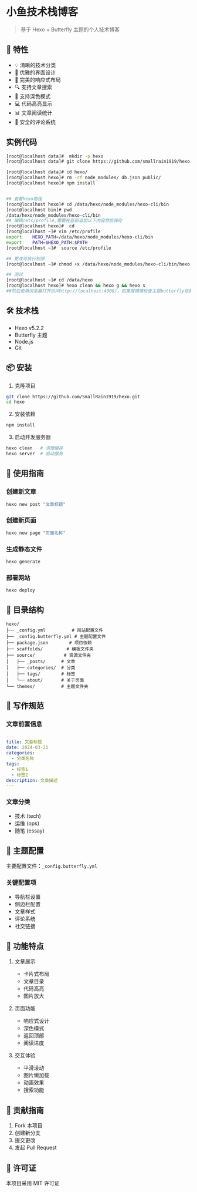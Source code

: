 # 小鱼技术栈博客

> 基于 Hexo + Butterfly 主题的个人技术博客

## 🚀 特性

- 💡 清晰的技术分类
- 🎨 优雅的界面设计
- 📱 完美的响应式布局
- 🔍 支持文章搜索
- 🌙 支持深色模式
- 💻 代码高亮显示
- 📊 文章阅读统计
- 🔐 安全的评论系统

## 实例代码
```bash
[root@localhost data]#  mkdir -p hexo
[root@localhost data]# git clone https://github.com/smallrain1919/hexo.git ./hexo/

[root@localhost data]# cd hexo/
[root@localhost hexo]# rm -rf node_modules/ db.json public/
[root@localhost hexo]# npm install


## 查看hexo路径
[root@localhost hexo]# cd /data/hexo/node_modules/hexo-cli/bin
[root@localhost bin]# pwd
/data/hexo/node_modules/hexo-cli/bin
## 编辑/etc/profile,需要在底部追加以下内容然后保存
[root@localhost hexo]#  cd
[root@localhost ~]# vim /etc/profile
export    HEXO_PATH=/data/hexo/node_modules/hexo-cli/bin
export    PATH=$HEXO_PATH:$PATH    
[root@localhost ~]#  source /etc/profile

## 更改可执行权限
[root@localhost ~]# chmod +x /data/hexo/node_modules/hexo-cli/bin/hexo

## 测试
[root@localhost ~]# cd /data/hexo
[root@localhost hexo]# hexo clean && hexo g && hexo s
##然后使用浏览器打开访问http://localhost:4000/，如果报错请检查主题butterfly依赖问题
```
## 🛠 技术栈

- Hexo v5.2.2
- Butterfly 主题
- Node.js
- Git

## 📦 安装

1. 克隆项目
```bash
git clone https://github.com/SmallRain1919/hexo.git
cd hexo
```

2. 安装依赖
```bash
npm install
```

3. 启动开发服务器
```bash
hexo clean   # 清理缓存
hexo server  # 启动服务
```

## 🎯 使用指南

### 创建新文章
```bash
hexo new post "文章标题"
```

### 创建新页面
```bash
hexo new page "页面名称"
```

### 生成静态文件
```bash
hexo generate
```

### 部署网站
```bash
hexo deploy
```

## 📂 目录结构

```
hexo/
├── _config.yml          # 网站配置文件
├── _config.butterfly.yml # 主题配置文件
├── package.json        # 项目依赖
├── scaffolds/         # 模板文件夹
├── source/           # 资源文件夹
│   ├── _posts/      # 文章
│   ├── categories/  # 分类
│   ├── tags/        # 标签
│   └── about/       # 关于页面
└── themes/          # 主题文件夹
```

## 📝 写作规范

### 文章前置信息
```yaml
---
title: 文章标题
date: 2024-03-21
categories:
  - 分类名称
tags:
  - 标签1
  - 标签2
description: 文章描述
---
```

### 文章分类
- 技术 (tech)
- 运维 (ops)
- 随笔 (essay)

## 🔧 主题配置

主要配置文件：`_config.butterfly.yml`

### 关键配置项
- 导航栏设置
- 侧边栏配置
- 文章样式
- 评论系统
- 社交链接

## 🌟 功能特点

1. 文章展示
   - 卡片式布局
   - 文章目录
   - 代码高亮
   - 图片放大

2. 页面功能
   - 响应式设计
   - 深色模式
   - 返回顶部
   - 阅读进度

3. 交互体验
   - 平滑滚动
   - 图片懒加载
   - 动画效果
   - 搜索功能

## 🤝 贡献指南

1. Fork 本项目
2. 创建新分支
3. 提交更改
4. 发起 Pull Request

## 📄 许可证

本项目采用 MIT 许可证 
